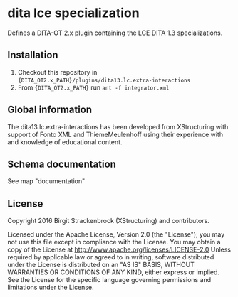 # dita lce specialization

Defines a DITA-OT 2.x plugin containing the LCE DITA 1.3 specializations.

## Installation

1. Checkout this repository in ```{DITA_OT2.x_PATH}/plugins/dita13.lc.extra-interactions```
2. From ```{DITA_OT2.x_PATH}``` run ```ant -f integrator.xml```

## Global information

The dita13.lc.extra-interactions has been developed from XStructuring with support of Fonto XML and ThiemeMeulenhoff 
using their experience with and knowledge of educational content.

## Schema documentation

See map "documentation"


## License

Copyright 2016 Birgit Strackenbrock (XStructuring) and contributors.

Licensed under the Apache License, Version 2.0 (the "License"); you may not use this file except in compliance with the License. 
You may obtain a copy of the License at http://www.apache.org/licenses/LICENSE-2.0 
Unless required by applicable law or agreed to in writing, software distributed under the License is distributed on 
an "AS IS" BASIS, WITHOUT WARRANTIES OR CONDITIONS OF ANY KIND, either express or implied. See the License for the 
specific language governing permissions and limitations under the License.

